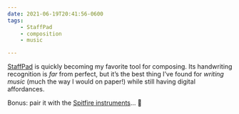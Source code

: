 ```yaml
---
date: 2021-06-19T20:41:56-0600
tags:
    - StaffPad
    - composition
    - music

---
```


[StaffPad] is quickly becoming my favorite tool for composing. Its handwriting recognition is *far* from perfect, but it’s the best thing I’ve found for *writing music* (much the way I would on paper!) while still having digital affordances.

Bonus: pair it with the [Spitfire instruments][sso]… 🤩

[StaffPad]: https://www.staffpad.net
[sso]: https://www.spitfireaudio.com/shop/a-z/spitfire-symphony-orchestra/